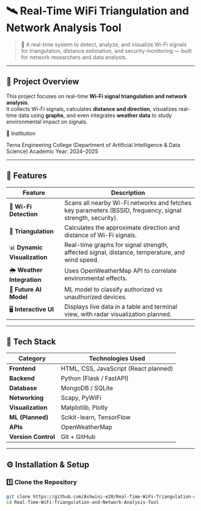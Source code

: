 # 🛰️ Real-Time WiFi Triangulation and Network Analysis Tool


> 🚀 A real-time system to detect, analyze, and visualize Wi-Fi signals for triangulation, distance estimation, and security monitoring — built for network researchers and data analysts.

---

## 🔰 Project Overview

This project focuses on real-time **Wi-Fi signal triangulation and network analysis**.  
It collects Wi-Fi signals, calculates **distance and direction**, visualizes real-time data using **graphs**, and even integrates **weather data** to study environmental impact on signals.

🏫 Institution

Terna Engineering College
(Department of Artificial Intelligence & Data Science)
Academic Year: 2024–2025


---

## 🧩 Features

| Feature | Description |
|----------|--------------|
| 📡 **Wi-Fi Detection** | Scans all nearby Wi-Fi networks and fetches key parameters (BSSID, frequency, signal strength, security). |
| 🧭 **Triangulation** | Calculates the approximate direction and distance of Wi-Fi signals. |
| 📊 **Dynamic Visualization** | Real-time graphs for signal strength, affected signal, distance, temperature, and wind speed. |
| 🌦️ **Weather Integration** | Uses OpenWeatherMap API to correlate environmental effects. |
| 🧠 **Future AI Model** | ML model to classify authorized vs unauthorized devices. |
| 🖥️ **Interactive UI** | Displays live data in a table and terminal view, with radar visualization planned. |

---

## 🧰 Tech Stack

| Category | Technologies Used |
|-----------|-------------------|
| **Frontend** | HTML, CSS, JavaScript (React planned) |
| **Backend** | Python (Flask / FastAPI) |
| **Database** | MongoDB / SQLite |
| **Networking** | Scapy, PyWiFi |
| **Visualization** | Matplotlib, Plotly |
| **ML (Planned)** | Scikit-learn, TensorFlow |
| **APIs** | OpenWeatherMap |
| **Version Control** | Git + GitHub |

---

## ⚙️ Installation & Setup

### 1️⃣ Clone the Repository
```bash
git clone https://github.com/Ashwini-e20/Real-Time-WiFi-Triangulation-and-Network-Analysis-Tool.git
cd Real-Time-WiFi-Triangulation-and-Network-Analysis-Tool


